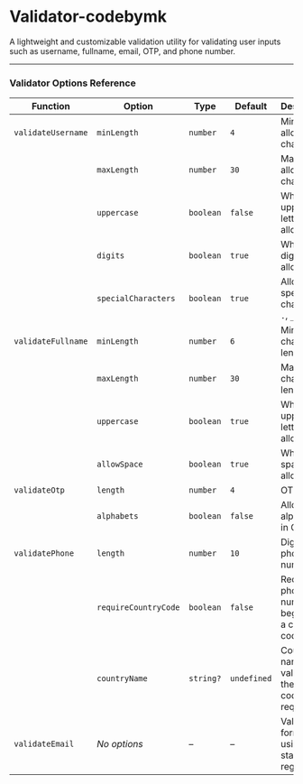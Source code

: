 # Validator-codebymk

A lightweight and customizable validation utility for validating user inputs such as username, fullname, email, OTP, and phone number.

---
### Validator Options Reference

| **Function**       | **Option**           | **Type**  | **Default** | **Description**                                            |
| ------------------ | -------------------- | --------- | ----------- | ---------------------------------------------------------- |
| `validateUsername` | `minLength`          | `number`  | `4`         | Minimum allowed characters                                 |
|                    | `maxLength`          | `number`  | `30`        | Maximum allowed characters                                 |
|                    | `uppercase`          | `boolean` | `false`     | Whether uppercase letters are allowed                      |
|                    | `digits`             | `boolean` | `true`      | Whether digits are allowed                                 |
|                    | `specialCharacters`  | `boolean` | `true`      | Allow special characters `.`, `_`, and `-`                 |
| `validateFullname` | `minLength`          | `number`  | `6`         | Minimum character length                                   |
|                    | `maxLength`          | `number`  | `30`        | Maximum character length                                   |
|                    | `uppercase`          | `boolean` | `true`      | Whether uppercase letters are allowed                      |
|                    | `allowSpace`         | `boolean` | `true`      | Whether spaces are allowed                                 |
| `validateOtp`      | `length`             | `number`  | `4`         | OTP length                                                 |
|                    | `alphabets`          | `boolean` | `false`     | Allow alphabets in OTP                                     |
| `validatePhone`    | `length`             | `number`  | `10`        | Digits in phone number                                     |
|                    | `requireCountryCode` | `boolean` | `false`     | Require phone number to begin with a country code          |
|                    | `countryName`        | `string?` | `undefined` | Country name for validating the country code (if required) |
| `validateEmail`    | *No options*         | –         | –           | Validates format using standard regex                      |
